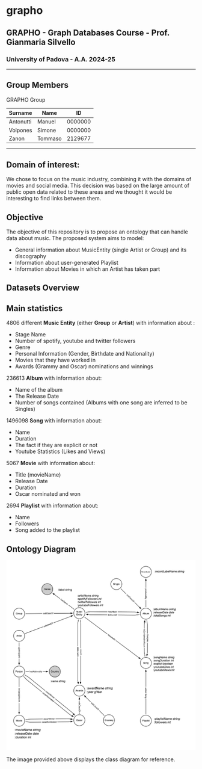 # grapho

## GRAPHO - Graph Databases Course - Prof. Gianmaria Silvello

### University of Padova - A.A. 2024-25

---

## Group Members

GRAPHO Group

| Surname   | Name    | ID      |
| --------- | ------- | ------- |
| Antonutti | Manuel  | 0000000 |
| Volpones  | Simone  | 0000000 |
| Zanon     | Tommaso | 2129677 |

---

## Domain of interest:

We chose to focus on the music industry, combining it with the domains of movies and social media. This decision was based on the large amount of public open data related to these areas and we thought it would be interesting to find links between them.

## Objective

The objective of this repository is to propose an ontology that can handle data about music. The proposed system aims to model:

- General information about MusicEntity (single Artist or Group) and its discography
- Information about user-generated Playlist
- Information about Movies in which an Artist has taken part

## Datasets Overview

## Main statistics

4806 different **Music Entity** (either **Group** or **Artist**) with information about :

- Stage Name
- Number of spotify, youtube and twitter followers
- Genre
- Personal Information (Gender, Birthdate and Nationality)
- Movies that they have worked in
- Awards (Grammy and Oscar) nominations and winnings

236613 **Album** with information about:

- Name of the album
- The Release Date
- Number of songs contained (Albums with one song are inferred to be Singles)

1496098 **Song** with information about:

- Name
- Duration
- The fact if they are explicit or not
- Youtube Statistics (Likes and Views)

5067 **Movie** with information about:

- Title (movieName)
- Release Date
- Duration
- Oscar nominated and won

2694 **Playlist** with information about:

- Name
- Followers
- Song added to the playlist

## Ontology Diagram

<img src="ontology/grapho_ontology.jpeg" alt="Ontology Diagram"/>

The image provided above displays the class diagram for reference.
